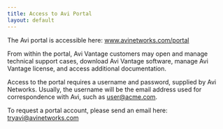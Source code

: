 ```yaml
---
title: Access to Avi Portal
layout: default
---
```

The Avi portal is accessible here: <a href="http://www.avinetworks.com/portal">www.avinetworks.com/portal</a>

From within the portal, Avi Vantage customers may open and manage technical support cases, download Avi Vantage software, manage Avi Vantage license, and access additional documentation. 

Access to the portal requires a username and password, supplied by Avi Networks. Usually, the username will be the email address used for correspondence with Avi, such as user@acme.com. 

To request a portal account, please send an email here: <a href="mailto:tryavi@avinetworks.com">tryavi@avinetworks.com</a>
